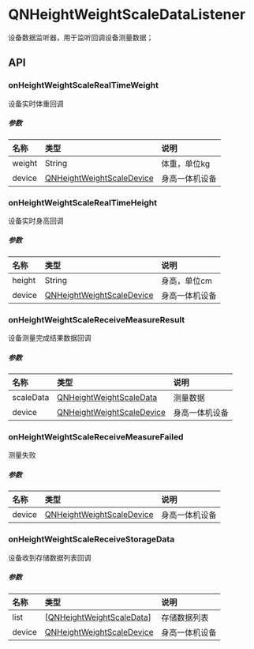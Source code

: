 # QNHeightWeightScaleDataListener
设备数据监听器，用于监听回调设备测量数据；

## API

### onHeightWeightScaleRealTimeWeight
设备实时体重回调

##### 参数
| 名称          | 类型                 | 说明                |
| :------------ | :---------------------- | :------------------------- |
| weight            | String                   | 体重，单位kg |
| device |   [QNHeightWeightScaleDevice](./QNHeightWeightScaleDevice.md)   | 身高一体机设备 |

### onHeightWeightScaleRealTimeHeight
设备实时身高回调

##### 参数
| 名称          | 类型                 | 说明                |
| :------------ | :---------------------- | :------------------------- |
| height            | String                   | 身高，单位cm |
| device  |  [QNHeightWeightScaleDevice](./QNHeightWeightScaleDevice.md)   | 身高一体机设备 |

### onHeightWeightScaleReceiveMeasureResult
设备测量完成结果数据回调

##### 参数
| 名称          | 类型                 | 说明                |
| :------------ | :---------------------- | :------------------------- |
| scaleData   | [QNHeightWeightScaleData](./QNHeightWeightScaleData.md) | 测量数据 |
| device  |  [QNHeightWeightScaleDevice](./QNHeightWeightScaleDevice.md)   | 身高一体机设备 |

### onHeightWeightScaleReceiveMeasureFailed
测量失败

##### 参数
| 名称          | 类型                 | 说明                |
| :------------ | :---------------------- | :------------------------- |
| device |    [QNHeightWeightScaleDevice](./QNHeightWeightScaleDevice.md)   | 身高一体机设备 |

### onHeightWeightScaleReceiveStorageData
设备收到存储数据列表回调

##### 参数
| 名称          | 类型                 | 说明                |
| :------------ | :---------------------- | :------------------------- |
| list   | [[QNHeightWeightScaleData](./QNHeightWeightScaleData.md)] | 存储数据列表 |
| device  |  [QNHeightWeightScaleDevice](./QNHeightWeightScaleDevice.md)   | 身高一体机设备 |
